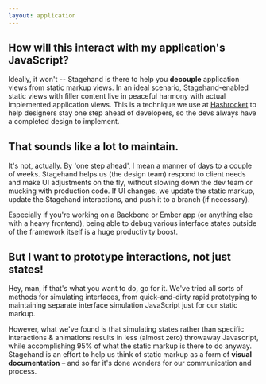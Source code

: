 ```yaml
---
layout: application
---
```


## How will this interact with my application's JavaScript?

Ideally, it won't -- Stagehand is there to help you __decouple__ application views from static markup views. In an ideal scenario, Stagehand-enabled static views with filler content live in peaceful harmony with actual implemented application views. This is a technique we use at [Hashrocket](http://hashrocket.com) to help designers stay one step ahead of developers, so the devs always have a completed design to implement.

## That sounds like a lot to maintain.

It's not, actually. By 'one step ahead', I mean a manner of days to a couple of weeks. Stagehand helps us (the design team) respond to client needs and make UI adjustments on the fly, without slowing down the dev team or mucking with production code. If UI changes, we update the static markup, update the Stagehand interactions, and push it to a branch (if necessary).

Especially if you're working on a Backbone or Ember app (or anything else with a heavy frontend), being able to debug various interface states outside of the framework itself is a huge productivity boost.

## But I want to prototype interactions, not just states!

Hey, man, if that's what you want to do, go for it. We've tried all sorts of methods for simulating interfaces, from quick-and-dirty rapid prototyping to maintaining separate interface simulation JavaScript just for our static markup.

However, what we've found is that simulating states rather than specific interactions & animations results in less (almost zero) throwaway Javascript, while accomplishing 95% of what the static markup is there to do anyway. Stagehand is an effort to help us think of static markup as a form of __visual documentation__ – and so far it's done wonders for our communication and process.
